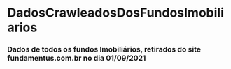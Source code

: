 # DadosCrawleadosDosFundosImobiliarios

### Dados de todos os fundos Imobiliários, retirados do site fundamentus.com.br no dia **01/09/2021**
